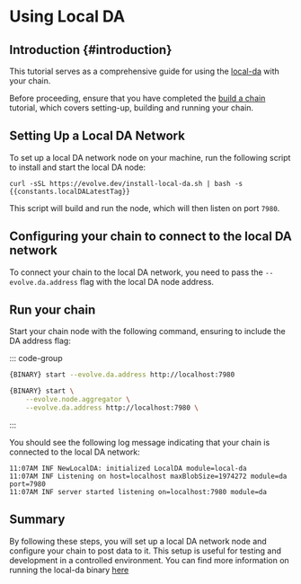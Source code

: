# Using Local DA

<!-- markdownlint-disable MD033 -->
<script setup>
import constants from '../../.vitepress/constants/constants.js'
</script>

## Introduction {#introduction}

This tutorial serves as a comprehensive guide for using the [local-da](https://github.com/evstack/ev-node/tree/main/da/cmd/local-da) with your chain.

Before proceeding, ensure that you have completed the [build a chain](/guides/gm-world.md) tutorial, which covers setting-up, building and running your chain.

## Setting Up a Local DA Network

To set up a local DA network node on your machine, run the following script to install and start the local DA node:

```bash-vue
curl -sSL https://evolve.dev/install-local-da.sh | bash -s {{constants.localDALatestTag}}
```

This script will build and run the node, which will then listen on port `7980`.

## Configuring your chain to connect to the local DA network

To connect your chain to the local DA network, you need to pass the `--evolve.da.address` flag with the local DA node address.

## Run your chain

Start your chain node with the following command, ensuring to include the DA address flag:

::: code-group

```sh [Quick Start]
{BINARY} start --evolve.da.address http://localhost:7980
```

```sh [gm-world Chain]
{BINARY} start \
    --evolve.node.aggregator \
    --evolve.da.address http://localhost:7980 \
```

:::

You should see the following log message indicating that your chain is connected to the local DA network:

```shell
11:07AM INF NewLocalDA: initialized LocalDA module=local-da
11:07AM INF Listening on host=localhost maxBlobSize=1974272 module=da port=7980
11:07AM INF server started listening on=localhost:7980 module=da
```

## Summary

By following these steps, you will set up a local DA network node and configure your chain to post data to it. This setup is useful for testing and development in a controlled environment. You can find more information on running the local-da binary [here](https://github.com/evstack/ev-node/blob/main/da/cmd/local-da/README.md)
